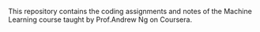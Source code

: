This repository contains the coding assignments and notes of the Machine Learning course taught by Prof.Andrew Ng on Coursera.
